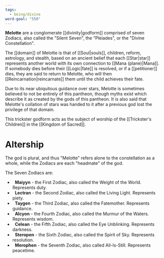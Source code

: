 ```yaml
---
tags:
  - being/divine
word-goal: "550"
---
```


**Melotte** are a conglomerate [[divinity|godform]] comprised of seven Zodiacs, also called the "Silent Seven", the "Pleiades", or the "Divine Constellation". 

The [[domain]] of Melotte is that of [[Soul|souls]], children, reform, astrology, and stealth, based on an ancient belief that each [[Star|star]] represents another world with its own connection to [[Mana (plane)|Mana]]. If somebody dies before their [[Logic|fate]] is resolved, or if a [[petitioner]] dies, they are said to return to Melotte, who will then [[Reincarnation|reincarnate]] them until the child achieves their fate.

Due to its near ubiquitous guidance over stars, Melotte is sometimes believed to not be entirely of this pantheon, though myths exist which describe it as created by the gods of this pantheon. It is also said that Melotte's collation of stars was handed to it after a previous god lost the privilege of that domain.

This trickster godform acts as the subject of worship of the [[Trickster's Children]] in the [[Kingdom of Sacred]].

# Altership
The god is plural, and thus "Melotte" refers alone to the constellation as a whole, while the Zodiacs are each "headmate" of the god.

The Seven Zodiacs are:
-   **Maiyyn** - the First Zodiac, also called the Weight of the World. Represents duty.
-   **Lectran** - the Second Zodiac, also called the Living Light. Represents piety.
-   **Taygen** - the Third Zodiac, also called the Fatemother. Represents guidance.
-   **Alcyon** - the Fourth Zodiac, also called the Murmur of the Waters. Represents wisdom.
-   **Celean** - the Fifth Zodiac, also called the Eye Unblinking. Represents darkness.
-   **Steropen** - the Sixth Zodiac, also called the Spirit of Sky. Represents resolution.
-   **Merophen** - the Seventh Zodiac, also called All-Is-Still. Represents peacetime.